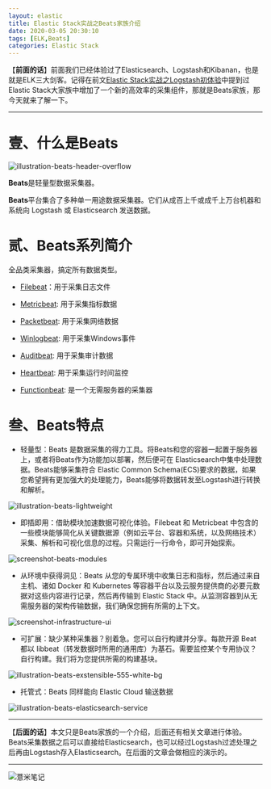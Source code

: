 ```yaml
---
layout: elastic
title: Elastic Stack实战之Beats家族介绍
date: 2020-03-05 20:30:10
tags: [ELK,Beats]
categories: Elastic Stack
---
```


【**前面的话**】前面我们已经体验过了Elasticsearch、Logstash和Kibanan，也是就是ELK三大剑客。记得在前文[Elastic Stack实战之Logstash初体验](https://eelve.com/archives/logstash)中提到过Elastic Stack大家族中增加了一个新的高效率的采集组件，那就是Beats家族，那今天就来了解一下。

---

# 壹、什么是Beats

![illustration-beats-header-overflow](https://image.eelve.com/eblog/illustration-beats-header-overflow-1ba7ff649dbf41598d71ed24d1ade8da.png)

**Beats**是轻量型数据采集器。

**Beats**平台集合了多种单一用途数据采集器。它们从成百上千或成千上万台机器和系统向 Logstash 或 Elasticsearch 发送数据。 


# 贰、Beats系列简介

全品类采集器，搞定所有数据类型。

- [Filebeat](https://www.elastic.co/beats/filebeat)：用于采集日志文件

- [Metricbeat](https://www.elastic.co/beats/metricbeat): 用于采集指标数据

- [Packetbeat](https://www.elastic.co/beats/packetbeat): 用于采集网络数据

- [Winlogbeat](https://www.elastic.co/beats/winlogbeat): 用于采集Windows事件

- [Auditbeat](https://www.elastic.co/beats/auditbeat): 用于采集审计数据

- [Heartbeat](https://www.elastic.co/beats/heartbeat): 用于采集运行时间监控

- [Functionbeat](https://www.elastic.co/beats/functionbeat): 是一个无需服务器的采集器


# 叁、Beats特点

- 轻量型：Beats 是数据采集的得力工具。将Beats和您的容器一起置于服务器上，或者将Beats作为功能加以部署，然后便可在 Elasticsearch中集中处理数据。Beats能够采集符合 Elastic Common Schema(ECS)要求的数据，如果您希望拥有更加强大的处理能力，Beats能够将数据转发至Logstash进行转换和解析。 

![illustration-beats-lightweight](https://image.eelve.com/eblog/illustration-beats-lightweight-d6ee1493b6a64579a71fb63e2e95b4ac.svg)

- 即插即用：借助模块加速数据可视化体验。Filebeat 和 Metricbeat 中包含的一些模块能够简化从关键数据源（例如云平台、容器和系统，以及网络技术）采集、解析和可视化信息的过程。只需运行一行命令，即可开始探索。 

![screenshot-beats-modules](https://image.eelve.com/eblog/screenshot-beats-modules-8dec132b351e4c6a9835d806e24e520e.jpg)

- 从环境中获得洞见：Beats 从您的专属环境中收集日志和指标，然后通过来自主机、诸如 Docker 和 Kubernetes 等容器平台以及云服务提供商的必要元数据对这些内容进行记录，然后再传输到 Elastic Stack 中。从监测容器到从无需服务器的架构传输数据，我们确保您拥有所需的上下文。 

![screenshot-infrastructure-ui](https://image.eelve.com/eblog/screenshot-infrastructure-ui-368a637d105b42a4b87d0df2b2158275.png)

- 可扩展：缺少某种采集器？别着急。您可以自行构建并分享。每款开源 Beat 都以 libbeat（转发数据时所用的通用库）为基石。需要监控某个专用协议？自行构建。我们将为您提供所需的构建基块。

![illustration-beats-exstensible-555-white-bg](https://image.eelve.com/eblog/illustration-beats-exstensible-555-white-bg-1767d533ca824a5290360eb027eed811.svg)

- 托管式：Beats 同样能向 Elastic Cloud 输送数据

![illustration-beats-elasticsearch-service](https://image.eelve.com/eblog/illustration-beats-elasticsearch-service-e783d59f07bc406c95c0942484f91c22.svg)

---

【**后面的话**】本文只是Beats家族的一个介绍，后面还有相关文章进行体验。Beats采集数据之后可以直接给Elasticsearch，也可以经过Logstash过滤处理之后再由Logstash存入Elasticsearch。在后面的文章会做相应的演示的。


---

![薏米笔记](https://image.eelve.com/eblog/eblog-b269767ff45b4e01a1c380e38898c1c0.png)
